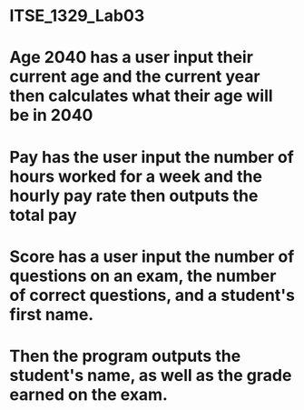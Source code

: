 # ITSE_1329_Lab03
# Age 2040 has a user input their current age and the current year then calculates what their age will be in 2040
# Pay has the user input the number of hours worked for a week and the hourly pay rate then outputs the total pay
# Score has a user input the number of questions on an exam, the number of correct questions, and a student's first name. 
#    Then the program outputs the student's name, as well as the grade earned on the exam. 
